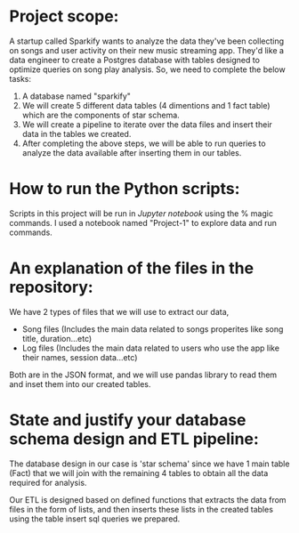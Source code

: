 # Project scope:

A startup called Sparkify wants to analyze the data they've been collecting on songs and user activity on their new music streaming app. They'd like a data engineer to create a Postgres database with tables designed to optimize queries on song play analysis. So, we need to complete the below tasks:

1. A database named "sparkify"
2. We will create 5 different data tables (4 dimentions and 1 fact table) which are the components of star schema.
3. We will create a pipeline to iterate over the data files and insert their data in the tables we created.
4. After completing the above steps, we will be able to run queries to analyze the data available after inserting them in our tables.

# How to run the Python scripts:

Scripts in this project will be run in *Jupyter notebook* using the % magic commands. I used a notebook named "Project-1" to explore data and run commands.

# An explanation of the files in the repository:

We have 2 types of files that we will use to extract our data,

* Song files (Includes the main data related to songs properites like song title, duration...etc)
* Log files (Includes the main data related to users who use the app like their names, session data...etc)

Both are in the JSON format, and we will use pandas library to read them and inset them into our created tables.

# State and justify your database schema design and ETL pipeline:

The database design in our case is 'star schema' since we have 1 main table (Fact) that we will join with the remaining 4 tables to obtain all the data required for analysis.

Our ETL is designed based on defined functions that extracts the data from files in the form of lists, and then inserts these lists in the created tables using the table insert sql queries we prepared.
